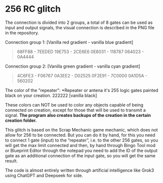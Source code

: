 # 256 RC glitch
The connection is divided into 2 groups, a total of 8 gates can be used as input and output signals, the visual connection is described in the PNG file in the repository.

Connection group 1:
[Vanilla red gradient - vanilla blue gradient]
> 68FF88 - 7EEDED 
> 19E753 - 2CE6E6
> 0E8031 - 118787
> 064023 - 0A4444

Connection group 2:
[Vanilla green gradient - vanilla cyan gradient]
> 4C6FE3 - F06767
> 0A3EE2 - D02525
> 0F2E91 - 7C0000
> 0A1D5A - 560202

The color of the "repeater":
*Repeater or antena it's 255 logic gates painted black on your creation.
222222 [vanilla black] 


These colors can NOT be used to color any objects capable of being connected on creation, except for those that will be used to transmit a signal.
**The program also creates backups of the creation in the certain creation folder.**

This glitch is based on the Scrap Mechanic game mechanic, which does not allow for 256 to be connected. But you can do it by hand, for this you need to connect 1 gate (input) to the “repeater”, i.e. to the other 256 gates, so you will get the max limit connected and then, by hand through Bingo Tool mod or Blueprint Editor through the notepad you need to add the ID of the output gate as an additional connection of the input gate, so you will get the same result.

The code is almost entirely written through artificial intelligence like Grok3 using ChatGPT and Deepseek for side.
